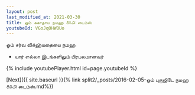 ```yaml
---
layout: post
last_modified_at: 2021-03-30
title: ஓம் சுகாதாய நமஹ ௧௦௮ டைம்ஸ்
youtubeId: VGoJqOHWBUo
---
```

 
 
 ஓம் சர்வ விக்ஹ்யதையை நமஹ  
 
 -  யார் எல்லா இடங்களிலும் பிரபலமானவர் 
 
  
 
  
 
 
 
 
 
 


{% include youtubePlayer.html id=page.youtubeId %}
 
[Next]({{ site.baseurl }}{% link  split2/_posts/2016-02-05-ஓம் புருஜிடே நமஹ ௧௦௮ டைம்ஸ்.md%})
 
